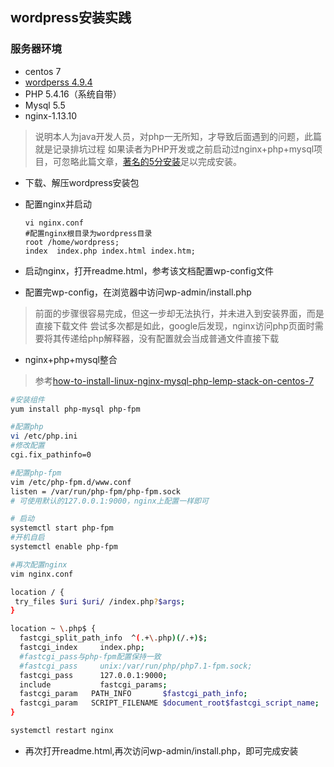 ## wordpress安装实践

### 服务器环境
* centos 7
* [wordperss 4.9.4](https://cn.wordpress.org/txt-download/)
* PHP 5.4.16（系统自带）
* Mysql 5.5
* nginx-1.13.10

> 说明本人为java开发人员，对php一无所知，才导致后面遇到的问题，此篇就是记录排坑过程
> 如果读者为PHP开发或之前启动过nginx+php+mysql项目，可忽略此篇文章，[著名的5分安装](https://codex.wordpress.org/zh-cn:%E5%AE%89%E8%A3%85_WordPress#.E8.91.97.E5.90.8D.E7.9A.845.E5.88.86.E5.AE.89.E8.A3.85)足以完成安装。

* 下载、解压wordpress安装包
* 配置nginx并启动
  ```
  vi nginx.conf
  #配置nginx根目录为wordpress目录
  root /home/wordpress;
  index  index.php index.html index.htm;
  ```
* 启动nginx，打开readme.html，参考该文档配置wp-config文件

* 配置完wp-config，在浏览器中访问wp-admin/install.php
> 前面的步骤很容易完成，但这一步却无法执行，并未进入到安装界面，而是直接下载文件
> 尝试多次都是如此，google后发现，nginx访问php页面时需要将其传递给php解释器，没有配置就会当成普通文件直接下载

* nginx+php+mysql整合
> 参考[how-to-install-linux-nginx-mysql-php-lemp-stack-on-centos-7](https://www.digitalocean.com/community/tutorials/how-to-install-linux-nginx-mysql-php-lemp-stack-on-centos-7)
```bash
#安装组件
yum install php-mysql php-fpm

#配置php
vi /etc/php.ini
#修改配置
cgi.fix_pathinfo=0

#配置php-fpm
vim /etc/php-fpm.d/www.conf
listen = /var/run/php-fpm/php-fpm.sock
# 可使用默认的127.0.0.1:9000，nginx上配置一样即可

# 启动
systemctl start php-fpm
#开机自启
systemctl enable php-fpm

#再次配置nginx
vim nginx.conf

location / {
 try_files $uri $uri/ /index.php?$args;
}

location ~ \.php$ {
  fastcgi_split_path_info  ^(.+\.php)(/.+)$;
  fastcgi_index     index.php;
  #fastcgi_pass与php-fpm配置保持一致
  #fastcgi_pass     unix:/var/run/php/php7.1-fpm.sock;
  fastcgi_pass      127.0.0.1:9000;
  include           fastcgi_params;
  fastcgi_param   PATH_INFO       $fastcgi_path_info;
  fastcgi_param   SCRIPT_FILENAME $document_root$fastcgi_script_name;
}

systemctl restart nginx
```
* 再次打开readme.html,再次访问wp-admin/install.php，即可完成安装

